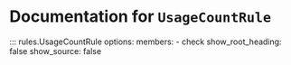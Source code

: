 # Documentation for `UsageCountRule`

::: rules.UsageCountRule
    options:
      members:
        - check
      show_root_heading: false
      show_source: false

